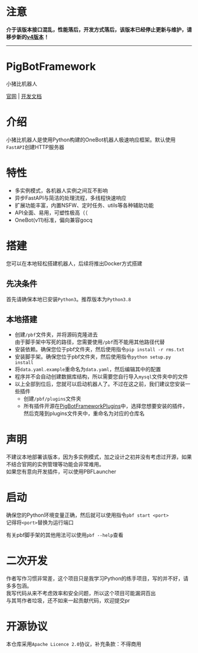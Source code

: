# 注意
**介于该版本接口混乱，性能落后，开发方式落后，该版本已经停止更新与维护，请移步新的[v4版本](https://github.com/PigBotFramework/v4)！**

---

# PigBotFramework
小猪比机器人

[官网](https://qb.xzy.center) | [开发文档](https://docsqqbot.xzy.center)

# 介绍
小猪比机器人是使用Python构建的OneBot机器人极速响应框架。默认使用`FastAPI`创建HTTP服务器

# 特性
- 多实例模式，各机器人实例之间互不影响
- 异步FastAPI与简洁的处理流程，多线程快速响应
- 扩展功能丰富，内置NSFW、定时任务、utils等各种辅助功能
- API全面、易用，可塑性极高（（
- OneBot(v11)标准，偏向兼容gocq

# 搭建
您可以在本地轻松搭建机器人，后续将推出Docker方式搭建  

## 先决条件
首先请确保本地已安装`Python3`。推荐版本为`Python3.8`

## 本地搭建
- 创建`/pbf`文件夹，并将源码克隆进去  
  由于脚手架中写死的路径，您需要使用`/pbf`而不能用其他路径代替
- 安装依赖。确保您位于pbf文件夹，然后使用指令`pip install -r rms.txt`
- 安装脚手架。确保您位于pbf文件夹，然后使用指令`python setup.py install`
- 将`data.yaml.example`重命名为`data.yaml`，然后编辑其中的配置
- 程序并不会自动创建数据库结构，所以需要您自行导入`mysql`文件夹中的文件
- 以上全部到位后，您就可以启动机器人了。不过在这之前，我们建议您安装一些插件
  - 创建`/pbf/plugins`文件夹
  - 所有插件开源在[PigBotFrameworkPlugins](https://github.com/PigBotFrameworkPlugins)中，选择您想要安装的插件，然后克隆到plugins文件夹中，重命名为对应的仓库名

# 声明
不建议本地部署该版本，因为多实例模式，加之设计之初并没有考虑过开源，如果不结合官网的实例管理等功能会非常难用。  
如果您有意向开发插件，可以使用PBFLauncher

# 启动
确保您的Python环境变量正确，然后就可以使用指令`pbf start <port>`  
记得将`<port>`替换为运行端口  
  
有关pbf脚手架的其他用法可以使用`pbf --help`查看

# 二次开发
作者写作习惯非常差，这个项目只是我学习Python的练手项目，写的并不好，请多多包涵。  
我写代码从来不考虑效率和安全问题，所以这个项目可能漏洞百出  
与其骂作者垃圾，还不如来一起贡献代码，欢迎提交pr  

# 开源协议
本仓库采用`Apache Licence 2.0`协议，补充条款：不得商用

